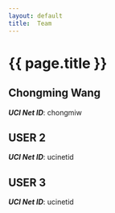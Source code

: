 ```yaml
---
layout: default
title:  Team
---
```


# {{ page.title }}


## Chongming Wang
***UCI Net ID***: chongmiw

## USER 2
***UCI Net ID***: ucinetid

## USER 3
***UCI Net ID***: ucinetid
